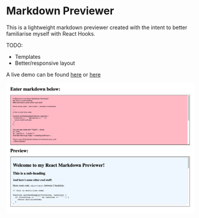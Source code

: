 # Markdown Previewer

This is a lightweight markdown previewer created with the intent to better familiarise myself with React Hooks.

TODO:
- Templates
- Better/responsive layout

A live demo can be found [here](https://codepen.io/corrinachow/full/mvxqMo) or [here](https://corrinachow.com/markdown-previewer/)

![React Markdown Previwer](./docs/markdown-previewer.png)
